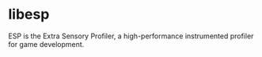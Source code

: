 libesp
======

ESP is the Extra Sensory Profiler, a high-performance instrumented profiler for game development.
